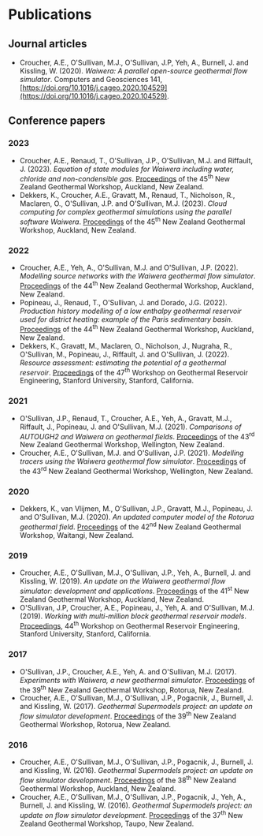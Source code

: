 # Publications

## Journal articles

- Croucher, A.E., O'Sullivan, M.J., O'Sullivan, J.P, Yeh, A., Burnell, J. and Kissling, W. (2020). *Waiwera: A parallel open-source geothermal flow simulator*. Computers and Geosciences 141, [https://doi.org/10.1016/j.cageo.2020.104529](https://doi.org/10.1016/j.cageo.2020.104529).

## Conference papers

### 2023
- Croucher, A.E., Renaud, T., O'Sullivan, J.P., O'Sullivan, M.J. and Riffault, J. (2023). *Equation of state modules for Waiwera including water, chloride and non-condensible gas*. [Proceedings](http://www.geothermal-energy.org/pdf/IGAstandard/NZGW/2023/46.pdf) of the 45<sup>th</sup> New Zealand Geothermal Workshop, Auckland, New Zealand.
- Dekkers, K., Croucher, A.E., Gravatt, M., Renaud, T., Nicholson, R., Maclaren, O., O'Sullivan, J.P. and O'Sullivan, M.J. (2023). *Cloud computing for complex geothermal simulations using the parallel software Waiwera*. [Proceedings](http://www.geothermal-energy.org/pdf/IGAstandard/NZGW/2023/95.pdf) of the 45<sup>th</sup> New Zealand Geothermal Workshop, Auckland, New Zealand.

### 2022
- Croucher, A.E., Yeh, A., O'Sullivan, M.J. and O'Sullivan, J.P. (2022). *Modelling source networks with the Waiwera geothermal flow simulator*. [Proceedings](http://www.geothermal-energy.org/pdf/IGAstandard/NZGW/2022/069.pdf) of the 44<sup>th</sup> New Zealand Geothermal Workshop, Auckland, New Zealand.
- Popineau, J., Renaud, T., O'Sullivan, J. and Dorado, J.G. (2022). *Production history modelling of a low enthalpy geothermal reservoir used for district heating: example of the Paris sedimentary basin*. [Proceedings](http://www.geothermal-energy.org/pdf/IGAstandard/NZGW/2022/070.pdf) of the 44<sup>th</sup> New Zealand Geothermal Workshop, Auckland, New Zealand.
- Dekkers, K., Gravatt, M., Maclaren, O., Nicholson, J., Nugraha, R., O'Sullivan, M., Popineau, J., Riffault, J. and O'Sullivan, J. (2022). *Resource assessment: estimating the potential of a geothermal reservoir*. [Proceedings](https://pangea.stanford.edu/ERE/db/GeoConf/papers/SGW/2022/Dekkers.pdf) of the 47<sup>th</sup> Workshop on Geothermal Reservoir Engineering, Stanford University, Stanford, California.

### 2021
- O'Sullivan, J.P., Renaud, T., Croucher, A.E., Yeh, A., Gravatt, M.J., Riffault, J., Popineau, J. and O'Sullivan, M.J. (2021). *Comparisons of AUTOUGH2 and Waiwera on geothermal fields*. [Proceedings](http://www.geothermal-energy.org/pdf/IGAstandard/NZGW/2021/69.pdf) of the 43<sup>rd</sup> New Zealand Geothermal Workshop, Wellington, New Zealand.
- Croucher, A.E., O'Sullivan, M.J. and O'Sullivan, J.P. (2021). *Modelling tracers using the Waiwera geothermal flow simulator*. [Proceedings](http://www.geothermal-energy.org/pdf/IGAstandard/NZGW/2021/63.pdf) of the 43<sup>rd</sup> New Zealand Geothermal Workshop, Wellington, New Zealand.

### 2020
- Dekkers, K., van Vlijmen, M., O'Sullivan, J.P., Gravatt, M.J., Popineau, J. and O'Sullivan, M.J. (2020). *An updated computer model of the Rotorua geothermal field*. [Proceedings](http://www.geothermal-energy.org/pdf/IGAstandard/NZGW/2020/012.pdf) of the 42<sup>nd</sup> New Zealand Geothermal Workshop, Waitangi, New Zealand.

### 2019
- Croucher, A.E., O'Sullivan, M.J., O'Sullivan, J.P., Yeh, A., Burnell, J. and Kissling, W. (2019). *An update on the Waiwera geothermal flow simulator: development and applications*. [Proceedings](https://www.geothermal-energy.org/pdf/IGAstandard/NZGW/2019/042.pdf) of the 41<sup>st</sup> New Zealand Geothermal Workshop, Auckland, New Zealand.
- O'Sullivan, J.P, Croucher, A.E., Popineau, J., Yeh, A. and O'Sullivan, M.J. (2019). *Working with multi-million block geothermal reservoir models*. [Proceedings](https://pangea.stanford.edu/ERE/pdf/IGAstandard/SGW/2019/Osullivan.pdf), 44<sup>th</sup> Workshop on Geothermal Reservoir Engineering, Stanford University, Stanford, California.

### 2017
- O'Sullivan, J.P., Croucher, A.E., Yeh, A. and O'Sullivan, M.J. (2017). *Experiments with Waiwera, a new geothermal simulator*. [Proceedings](https://www.geothermal-energy.org/pdf/IGAstandard/NZGW/2017/087_OSullivan_Final.pdf) of the 39<sup>th</sup> New Zealand Geothermal Workshop, Rotorua, New Zealand.
- Croucher, A.E., O'Sullivan, M.J., O'Sullivan, J.P., Pogacnik, J., Burnell, J. and Kissling, W. (2017). *Geothermal Supermodels project: an update on flow simulator development*. [Proceedings](https://www.geothermal-energy.org/pdf/IGAstandard/NZGW/2017/056_Croucher-Final.pdf) of the 39<sup>th</sup> New Zealand Geothermal Workshop, Rotorua, New Zealand.

### 2016
- Croucher, A.E., O'Sullivan, M.J., O'Sullivan, J.P., Pogacnik, J., Burnell, J. and Kissling, W. (2016). *Geothermal Supermodels project: an update on flow simulator development*. [Proceedings](https://www.geothermal-energy.org/pdf/IGAstandard/NZGW/2016/103_Croucher_Final.pdf) of the 38<sup>th</sup> New Zealand Geothermal Workshop, Auckland, New Zealand.
- Croucher, A.E., O'Sullivan, M.J., O'Sullivan, J.P., Pogacnik, J., Yeh, A., Burnell, J. and Kissling, W. (2016). *Geothermal Supermodels project: an update on flow simulator development*. [Proceedings](https://www.geothermal-energy.org/pdf/IGAstandard/NZGW/2015/71_Croucher.pdf) of the 37<sup>th</sup> New Zealand Geothermal Workshop, Taupo, New Zealand.
